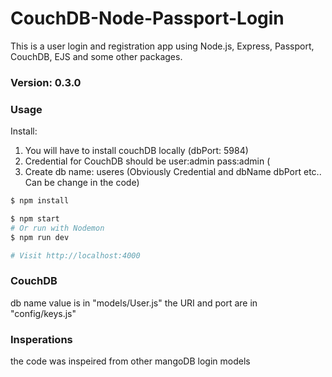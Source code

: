 
# CouchDB-Node-Passport-Login

This is a user login and registration app using Node.js, Express, Passport, CouchDB, EJS and some other packages.

### Version: 0.3.0

### Usage
Install:

1. You will have to install couchDB locally (dbPort: 5984)
1. Credential for CouchDB should be user:admin pass:admin (
2. Create db name: useres
(Obviously Credential and dbName dbPort etc.. Can be change in the code) 

```sh
$ npm install
```

```sh
$ npm start
# Or run with Nodemon
$ npm run dev

# Visit http://localhost:4000
```

### CouchDB
db name value is in "models/User.js"
the URI and port are in "config/keys.js"


### Insperations
the code was inspeired from other mangoDB login models 
